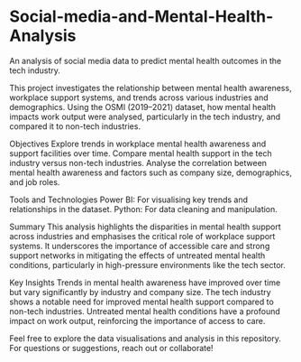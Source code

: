 # Social-media-and-Mental-Health-Analysis
An analysis of social media data to predict mental health outcomes in the tech industry.

This project investigates the relationship between mental health awareness, workplace support systems, and trends across various industries and demographics. Using the OSMI (2019–2021) dataset, how mental health impacts work output were analysed, particularly in the tech industry, and compared it to non-tech industries.

Objectives
Explore trends in workplace mental health awareness and support facilities over time.
Compare mental health support in the tech industry versus non-tech industries.
Analyse the correlation between mental health awareness and factors such as company size, demographics, and job roles.

Tools and Technologies
Power BI: For visualising key trends and relationships in the dataset.
Python: For data cleaning and manipulation.

Summary
This analysis highlights the disparities in mental health support across industries and emphasises the critical role of workplace support systems. It underscores the importance of accessible care and strong support networks in mitigating the effects of untreated mental health conditions, particularly in high-pressure environments like the tech sector.

Key Insights
Trends in mental health awareness have improved over time but vary significantly by industry and company size.
The tech industry shows a notable need for improved mental health support compared to non-tech industries.
Untreated mental health conditions have a profound impact on work output, reinforcing the importance of access to care.

Feel free to explore the data visualisations and analysis in this repository. For questions or suggestions, reach out or collaborate!
